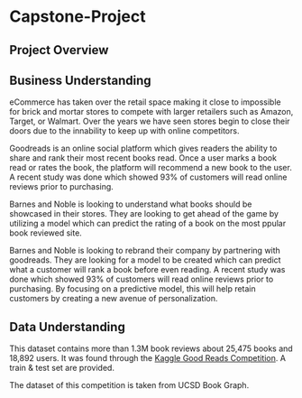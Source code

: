 # Capstone-Project

## Project Overview


## Business Understanding

eCommerce has taken over the retail space making it close to impossible for brick and mortar stores to compete with larger retailers such as Amazon, Target, or Walmart.  Over the years we have seen stores begin to close their doors due to the innability to keep up with online competitors.

Goodreads is an online social platform which gives readers the ability to share and rank their most recent books read.  Once a user marks a book read or rates the book, the platform will recommend a new book to the user. A recent study was done which showed 93% of customers will read online reviews prior to purchasing. 

Barnes and Noble is looking to understand what books should be showcased in their stores.  They are looking to get ahead of the game by utilizing a model which can predict the rating of a book on the most ppular book reviewed site.

Barnes and Noble is looking to rebrand their company by partnering with goodreads.  They are looking for a model to be created which can predict what a customer will rank a book before even reading.  A recent study was done which showed 93% of customers will read online reviews prior to purchasing.  By focusing on a predictive model, this will help retain customers by creating a new avenue of personalization.

## Data Understanding

This dataset contains more than 1.3M book reviews about 25,475 books and 18,892 users. It was found through the [Kaggle Good Reads Competition](https://www.kaggle.com/competitions/goodreads-books-reviews-290312/overview). A train & test set are provided.

The dataset of this competition is taken from UCSD Book Graph.


